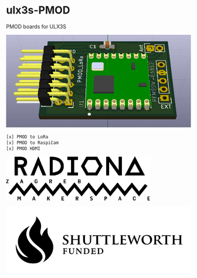 # ulx3s-PMOD

PMOD boards for ULX3S

![PMOD_LoRa](LoRa/pic/PMOD_LoRa.png)


    [x] PMOD to LoRa
    [x] PMOD to RaspiCam
    [x] PMOD HDMI

![Radiona](LoRa/pic/radiona.png)

![Founded by ShuttleworthFoudation](https://github.com/ShuttleworthFoundation/Logos/blob/master/Shuttleworth%20Funded/Shuttleworth%20Funded%20Black/Shuttleworth%20Funded.svg)

